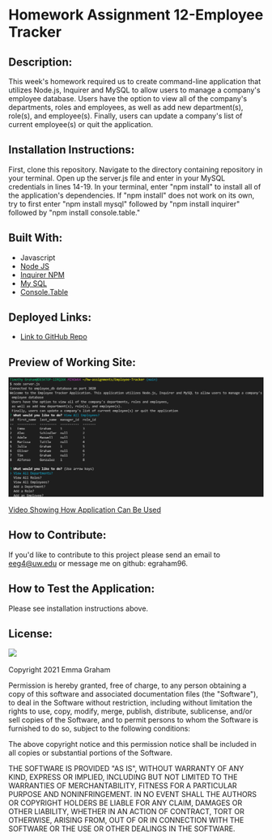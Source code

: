 # Homework Assignment 12-Employee Tracker

## Description:
This week's homework required us to create command-line application that utilizes Node.js, Inquirer and MySQL to allow users to manage a company's employee database. Users have the option to view all of the company's departments, roles and employees, as well as add new department(s), role(s), and employee(s). Finally, users can update a company's list of current employee(s) or quit the application.

## Installation Instructions:
First, clone this repository. Navigate to the directory containing repository in your terminal. Open up the server.js file and enter in your MySQL credentials in lines 14-19. In your terminal, enter "npm install" to install all of the application's dependencies. If "npm install" does not work on its own, try to first enter "npm install mysql" followed by "npm install inquirer" followed by "npm install console.table." 

## Built With:
* Javascript
* [Node JS](https://nodejs.org/en/)
* [Inquirer NPM](https://www.npmjs.com/package//inquirer)
* [My SQL](https://www.npmjs.com/package/mysql)
* [Console.Table](https://www.npmjs.com/package/console.table)


## Deployed Links:
* [Link to GitHub Repo](https://github.com/egraham96/Employee-Tracker)

## Preview of Working Site:
![Screenshot of Deployed Application](Assets/ScreenshotofDeployedApplication.PNG)

[Video Showing How Application Can Be Used](https://watch.screencastify.com/v/HAsKHyfmMpqpEpCWhIte)


## How to Contribute:
If you'd like to contribute to this project please send an email to eeg4@uw.edu or message me on github: egraham96.

## How to Test the Application:
Please see installation instructions above. 

## License:

![](https://img.shields.io/badge/License:%20MIT-pink`)

Copyright 2021 Emma Graham

Permission is hereby granted, free of charge, to any person obtaining a copy of this software and associated documentation files (the "Software"), to deal in the Software without restriction, including without limitation the rights to use, copy, modify, merge, publish, distribute, sublicense, and/or sell copies of the Software, and to permit persons to whom the Software is furnished to do so, subject to the following conditions:

The above copyright notice and this permission notice shall be included in all copies or substantial portions of the Software.

THE SOFTWARE IS PROVIDED "AS IS", WITHOUT WARRANTY OF ANY KIND, EXPRESS OR IMPLIED, INCLUDING BUT NOT LIMITED TO THE WARRANTIES OF MERCHANTABILITY, FITNESS FOR A PARTICULAR PURPOSE AND NONINFRINGEMENT. IN NO EVENT SHALL THE AUTHORS OR COPYRIGHT HOLDERS BE LIABLE FOR ANY CLAIM, DAMAGES OR OTHER LIABILITY, WHETHER IN AN ACTION OF CONTRACT, TORT OR OTHERWISE, ARISING FROM, OUT OF OR IN CONNECTION WITH THE SOFTWARE OR THE USE OR OTHER DEALINGS IN THE SOFTWARE.


